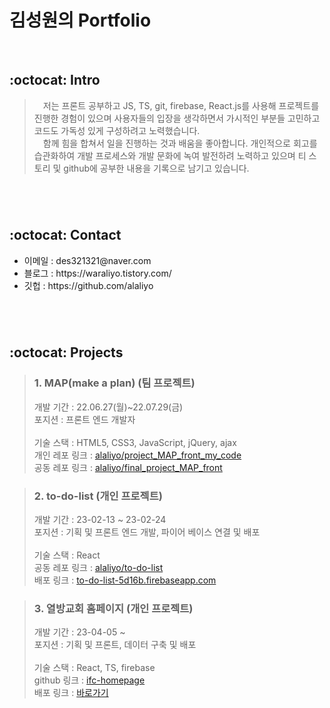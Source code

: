 # 김성원의 Portfolio

<br>

## :octocat: Intro
>&emsp;저는 프론트 공부하고 JS, TS, git, firebase, React.js를 사용해 프로젝트를 진행한 경험이 있으며 사용자들의 입장을 생각하면서 가시적인 부분들 고민하고 코드도 가독성 있게 구성하려고 노력했습니다.
><br>
>&emsp;함께 힘을 합쳐서 일을 진행하는 것과 배움을 좋아합니다.  개인적으로 회고를 습관화하여 개발 프로세스와 개발 문화에 녹여 발전하려 노력하고 있으며 티 스토리 및 github에 공부한 내용을 기록으로 남기고 있습니다.

#
<br/>

## :octocat: Contact
<ul>
  <li>이메일 : des321321@naver.com</li>
  <li>블로그 : https://waraliyo.tistory.com/</li>
  <li>깃헙 : https://github.com/alaliyo</li>
</ul>


#
<br/>


## :octocat: Projects
>### 1. MAP(make a plan) (팀 프로젝트)
><div>개발 기간 : 22.06.27(월)~22.07.29(금)</div>
><div>포지션 : 프론트 엔드 개발자</div>
><br>
><div>기술 스택 : HTML5, CSS3, JavaScript, jQuery, ajax</div>
><div>개인 레포 링크 : <a href="https://github.com/alaliyo/project_MAP_front_my_code" target='_blank'>alaliyo/project_MAP_front_my_code</a></div>
><div>공동 레포 링크 : <a href="https://github.com/alaliyo/final_project_MAP_front" target='_blank'>alaliyo/final_project_MAP_front</a></div>

>### 2. to-do-list (개인 프로젝트)
><div>개발 기간 : 23-02-13 ~ 23-02-24 </div>
><div>포지션 : 기획 및 프론트 엔드 개발, 파이어 베이스 연결 및 배포</div>
><br>
><div>기술 스택 : React</div>
><div>공동 레포 링크 : <a href="https://github.com/alaliyo/to-do-list" target='_blank'>alaliyo/to-do-list</a></div>
><div>배포 링크 : <a href="https://to-do-list-5d16b.firebaseapp.com/" target='_blank'>to-do-list-5d16b.firebaseapp.com</a></div>

>### 3. 열방교회 홈페이지 (개인 프로젝트)
><div>개발 기간 : 23-04-05 ~ </div>
><div>포지션 : 기획 및 프론트, 데이터 구축 및 배포</div>
><br>
><div>기술 스택 : React, TS, firebase </div>
><div>github 링크 : <a href="https://github.com/alaliyo/ifc-homepage" target='_blank'>ifc-homepage</a></div>
><div>배포 링크 : <a href="https://ifc-homepage-2a6b5.firebaseapp.com/" target='_blank'>바로가기</a></div>

